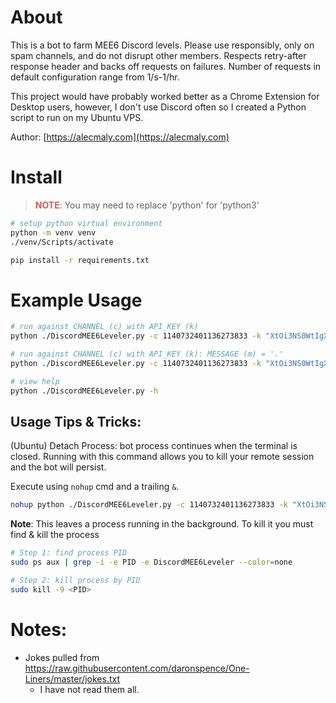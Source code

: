 # About 

This is a bot to farm MEE6 Discord levels. Please use responsibly, only on spam channels, and do not disrupt other members. 
Respects retry-after response header and backs off requests on failures. Number of requests in default configuration range from 1/s-1/hr.

This project would have probably worked better as a Chrome Extension for Desktop users, however, I don't use Discord often so I created a Python script to run on my Ubuntu VPS. 

Author: [https://alecmaly.com](https://alecmaly.com)


# Install

> <span style='color:indianred; font-weight: bold'>NOTE</span>: You may need to replace 'python' for 'python3'
```bash
# setup python virtual environment
python -m venv venv
./venv/Scripts/activate

pip install -r requirements.txt
```

# Example Usage

```bash
# run against CHANNEL (c) with API_KEY (k)
python ./DiscordMEE6Leveler.py -c 1140732401136273833 -k "XtOi3NS0WtIgXjW4YDAfYDS4.Q7DaQh.UvWZJLODR_Lf6fSmcK5FffqJ2C2_HLC6YTpabc"

# run against CHANNEL (c) with API_KEY (k): MESSAGE (m) = '.'
python ./DiscordMEE6Leveler.py -c 1140732401136273833 -k "XtOi3NS0WtIgXjW4YDAfYDS4.Q7DaQh.UvWZJLODR_Lf6fSmcK5FffqJ2C2_HLC6YTpabc" -m "."

# view help
python ./DiscordMEE6Leveler.py -h
```

## Usage Tips & Tricks: 

(Ubuntu) Detach Process: bot process continues when the terminal is closed. Running with this command allows you to kill your remote session and the bot will persist.

Execute using `nohup` cmd and a trailing `&`.
```bash
nohup python ./DiscordMEE6Leveler.py -c 1140732401136273833 -k "XtOi3NS0WtIgXjW4YDAfYDS4.Q7DaQh.UvWZJLODR_Lf6fSmcK5FffqJ2C2_HLC6YTpabc" &
```

**Note**: This leaves a process running in the background. To kill it you must find & kill the process

```bash
# Step 1: find process PID
sudo ps aux | grep -i -e PID -e DiscordMEE6Leveler --color=none

# Step 2: kill process by PID
sudo kill -9 <PID>
```

# Notes: 
- Jokes pulled from https://raw.githubusercontent.com/daronspence/One-Liners/master/jokes.txt
    - I have not read them all.
